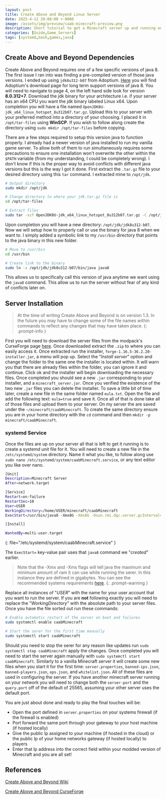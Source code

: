 ```yaml
---
layout: post
title: Create Above and Beyond Linux Server
date: 2025-4-12 20:08:00 +-0000
image: /assets/img/preview/caab-minecraft-preview.png
description: Short tutorial to get a Minecraft server up and running on Linux with the Create Above and Beyond Modpack.
categories: [Guide,Game_Servers]
tags: [systemd,bash,games,java]
---
```


## Create Above and Beyond Dependencies

Create Above and Beyond requires one of a few specific versions of java 8. The first issue I ran into was finding a pre-compiled version of those java versions. I ended up using `jdk8u312-b07` from Adoptium. [Here](https://adoptium.net/temurin/archive/?version=8) you will find Adoptium's download page for long term support versions of java 8. You will need to navigate to page 4, on the left hand side look for version __8.0.312+7__. Download the jdk binary for your architecture i.e. if your server has an x64 CPU you want the jdk binary labeled Linux x64. Upon completion you will have a file named `OpenJDK8U-jdk_x64_linux_hotspot_8u312b07.tar.gz`. Upload this to your server with your preferred method into a directory of your choosing. I placed it in `/opt/tar-files` using __WinSCP__. If you wish to follow along create the directory using `sudo mkdir /opt/tar-files` before copying.

There are a few steps required to setup this version java to function properly. I already had a newer version of java installed to run my vanilla game server. To allow both of them to run simultaneously requires some precautions to ensure one installation won't overwrite the other within the `$PATH` variable (from my understanding, I could be completely wrong). I don't know if this is the proper way to avoid conflicts with different java versions but this is the way I got it done. First extract the `.tar.gz` file to your desired directory using this `tar` command. I extracted mine to `/opt/jdk`.

```bash
# Output directory
sudo mkdir /opt/jdk

# Change directory to where your jdk.tar.gz file is
cd /opt/tar-files

# Extract files
sudo tar -xzf OpenJDK8U-jdk_x64_linux_hotspot_8u312b07.tar.gz -C /opt/jdk
```

Upon completion you will have a new directory: `/opt/jdk/jdk8u312-b07`. Now we will setup how to properly call or use the binary for java 8 when we want to. I simply added a symbolic link to my `/usr/bin` directory that points to the java binary in this new folder.

```bash
# Move to /usr/bin
cd /usr/bin

# Create link to the binary
sudo ln -s /opt/jdk/jdk8u312-b07/bin/java java8
```

This allows us to specifically call this version of java anytime we want using the `java8` command. This allow us to run the server without fear of any kind of conflicts later on.

## Server Installation

> At the time of writing Create Above and Beyond is on version 1.3. In the future you may have to change some of the file names within commands to reflect any changes that may have taken place.
{: .prompt-info }

First you will need to download the server files from the modpack's CurseForge page [here](https://www.curseforge.com/minecraft/modpacks/create-above-and-beyond/files/3567576). Once downloaded extract the `.zip` to where you can easily access it. Once extracted run the installer, `forge-1.16.5-36.2.20-installer.jar`, a menu will pop up. Select the "_Install server_" option and change the folder to the same one the installer is located within. It will warn you that there are already files within the folder, you can ignore it and continue. Click ok and the installer will begin downloading the necessary files. Once completed you should see a new `.jar` corresponding to your installer, and a `minecraft_server.jar`. Once you verified the existence of the two new `.jar` files you can delete the installer. To save a little bit of time later, create a new file in the same folder named `eula.txt`. Open the file and add the following text: `eula=true` and save it. Once all of that is done take all of those files and upload them to your server. On my server the are saved under the `~/minecraft/caabMinecraft`. To create the same directory ensure you are in your home directory with the `cd` command and then `mkdir -p minecraft/caabMinecraft`.

### systemd Service

Once the files are up on your server all that is left to get it running is to create a systemd unit file for it. You will need to create a new file in the `/etc/systemd/system` directory. Name it what you like, to follow along use `sudo nano /etc/systemd/system/caabMinecraft.service`, or any text editor you like over nano.

```bash
[Unit]
Description=Minecraft Server
After=network.target

[Service]
Restart=on-failure
RestartSec=10
User=USER
WorkingDirectory=/home/USER/minecraft/caabMinecraft
ExecStart=/usr/bin/java8 -Xmx8G -Xms8G -Dsun.rmi.dgc.server.gcInterval=2147483646 -XX:+UnlockExperimentalVMOptions -XX:G1NewSizePercent=0 -XX:G1ReservePercent=20 -XX:MaxGCPauseMillis=50 -XX:G1HeapRegionSize=32M -XX:+UseG1GC -jar forge-1.16.5-36.2.8.jar nogui

[Install]

WantedBy=multi-user.target
```
{: file="/etc/systemd/system/caabMinecraft.service" }

The `ExecStart=` key-value pair uses that `java8` command we "_created_" earlier.

> Note that the -Xmx and -Xms flags will tell java the maximum and minimum amount of ram it can use while running the serer. In this instance they are defined in gigabytes. You can see the recommended systems requirements [here](https://minecraft.fandom.com/wiki/Server/Requirements/Dedicated).
{: .prompt-warning }

Replace all instances of "_USER_" with the name for your user account that you want to run the server. If you are __not__ following exactly you will need to replace the "_WorkingDirectory_" with the absolute path to your server files. Once you have the file sorted out run these commands:

```bash
# Enable automatic restart of the server on boot and failures
sudo systemctl enable caabMinecraft

# Start the serer for the first time manually
sudo systemctl start caabMinecraft
```

Should you need to stop the serer for any reason like updates run `sudo systemctl stop caabMinecraft` apply the changes. Once completed you will need to start the server again manually with `sudo systemctl start caabMinecraft`. Similarly to a vanilla Minecraft server it will create some new files when you start it for the first time: `server.properties`, `banned-ips.json`, `banned-players.json`, `ops.json`, and `whitelist.json`. All of these files are used in configuring the server. If you have another minecraft server running on your network you will need to change both the `server-port` and the `query.port` off of the default of 25565, assuming your other server uses the default port.

You are just about done and ready to play the final touches will be:

* Open the port defined in `server.properties` on your systems firewall (if the firewall is enabled)
* Port forward the same port through your gateway to your host machine (if hosted locally)
* Give the public Ip assigned to your machine (if hosted in the cloud) or the public Ip of your home networks gateway (if hosted locally) to players
* Enter that Ip address into the correct field within your modded version of Minecraft and you are all set! 

## References

[Create Above and Beyond Wiki](https://github.com/simibubi/Above-and-Beyond/wiki)

[Create Above and Beyond CurseForge](https://www.curseforge.com/minecraft/modpacks/create-above-and-beyond)
